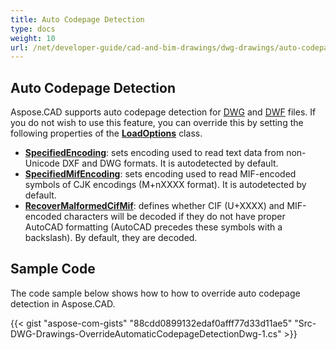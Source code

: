 ```yaml
---
title: Auto Codepage Detection
type: docs
weight: 10
url: /net/developer-guide/cad-and-bim-drawings/dwg-drawings/auto-codepage-detection/
---
```


## **Auto Codepage Detection**

Aspose.CAD supports auto codepage detection for [DWG](https://docs.fileformat.com/cad/dwg/) and [DWF](https://docs.fileformat.com/cad/dwf/) files. If you do not wish to use this feature, you can override this by setting the following properties of the [**LoadOptions**](https://reference.aspose.com/cad/net/aspose.cad/loadoptions) class.

- [**SpecifiedEncoding**](https://reference.aspose.com/cad/net/aspose.cad/loadoptions/properties/specifiedencoding): sets encoding used to read text data from non-Unicode DXF and DWG formats. It is autodetected by default.
- [**SpecifiedMifEncoding**](https://reference.aspose.com/cad/net/aspose.cad/loadoptions/properties/specifiedmifencoding): sets encoding used to read MIF-encoded symbols of CJK encodings (M+nXXXX format). It is autodetected by default.
- [**RecoverMalformedCifMif**](https://reference.aspose.com/cad/net/aspose.cad/loadoptions/properties/recovermalformedcifmif): defines whether CIF (U+XXXX) and MIF-encoded characters will be decoded if they do not have proper AutoCAD formatting (AutoCAD precedes these symbols with a backslash). By default, they are decoded.

## Sample Code

The code sample below shows how to how to override auto codepage detection in Aspose.CAD.

{{< gist "aspose-com-gists" "88cdd0899132edaf0afff77d33d11ae5" "Src-DWG-Drawings-OverrideAutomaticCodepageDetectionDwg-1.cs" >}}
